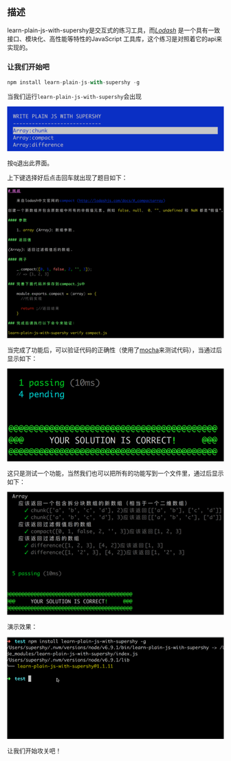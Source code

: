 ## 描述

learn-plain-js-with-supershy是交互式的练习工具，而[*Lodash*](https://lodash.com/) 是一个具有一致接口、模块化、高性能等特性的JavaScript 工具库，这个练习是对照着它的api来实现的。

### 让我们开始吧

```javascript
npm install learn-plain-js-with-supershy -g
```

当我们运行```learn-plain-js-with-supershy```会出现

![](https://raw.githubusercontent.com/little-white/learn-plain-js-with-supershy/master/screenshot.png)

按q退出此界面。

上下键选择好后点击回车就出现了题目如下：

![](https://github.com/little-white/learn-plain-js-with-supershy/raw/master/problem.png)

当完成了功能后，可以验证代码的正确性（使用了[mocha](https://mochajs.org/)来测试代码），当通过后显示如下：

![](https://github.com/little-white/learn-plain-js-with-supershy/raw/master/success.png)

这只是测试一个功能，当然我们也可以把所有的功能写到一个文件里，通过后显示如下：

![](https://github.com/little-white/learn-plain-js-with-supershy/raw/master/success-all.png)

演示效果：

![](https://github.com/little-white/learn-plain-js-with-supershy/raw/master/demo.gif)

让我们开始攻关吧！